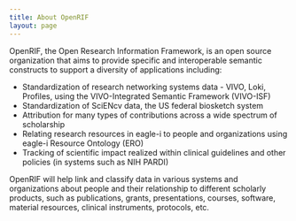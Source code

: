 ```yaml
---
title: About OpenRIF
layout: page
---
```


OpenRIF, the Open Research Information Framework, is an open source organization that aims to provide specific and interoperable semantic constructs to support a diversity of applications including:


- Standardization of research networking systems data - VIVO, Loki, Profiles, using the VIVO-Integrated Semantic Framework (VIVO-ISF)
- Standardization of SciENcv data, the US federal biosketch system
- Attribution for many types of contributions across a wide spectrum of scholarship
- Relating research resources in eagle-i to people and organizations using eagle-i Resource Ontology (ERO)
- Tracking of scientific impact realized within clinical guidelines and other policies (in systems such as NIH PARDI)


OpenRIF will help link and classify data in various systems and organizations about people and their relationship to different scholarly products, such as publications, grants, presentations, courses, software, material resources, clinical instruments, protocols, etc. 
      
